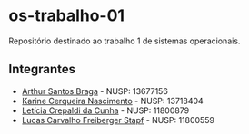# os-trabalho-01
Repositório destinado ao trabalho 1 de sistemas operacionais.

## Integrantes
- [Arthur Santos Braga](https://github.com/Arthur-SB) - NUSP: 13677156
- [Karine Cerqueira Nascimento](https://github.com/KarineCerqueira) - NUSP: 13718404
- [Letícia Crepaldi da Cunha](https://github.com/leticia3108) - NUSP: 11800879
- [Lucas Carvalho Freiberger Stapf](https://github.com/LucasStapf) - NUSP: 11800559
